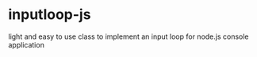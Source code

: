 # inputloop-js
light and easy to use class to implement an input loop for node.js console application
